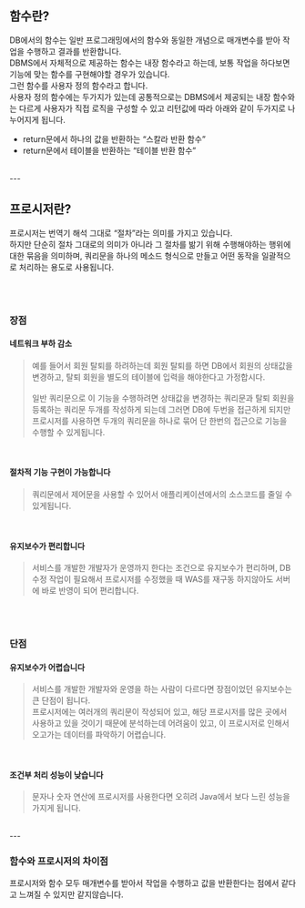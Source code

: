 ## 함수란?
DB에서의 함수는 일반 프로그래밍에서의 함수와 동일한 개념으로 매개변수를 받아 작업을 수행하고 결과를 반환합니다.
<br>
DBMS에서 자체적으로 제공하는 함수는 내장 함수라고 하는데, 보통 작업을 하다보면 기능에 맞는 함수를 구현해야할 경우가 있습니다.<br>
그런 함수를 사용자 정의 함수라고 합니다.
<br>
사용자 정의 함수에는 두가지가 있는데 공통적으로는 DBMS에서 제공되는 내장 함수와는 다르게 사용자가 직접 로직을 구성할 수 있고 리턴값에 따라 아래와 같이 두가지로 나누어지게 됩니다.
* return문에서 하나의 값을 반환하는 “스칼라 반환 함수”
* return문에서 테이블을 반환하는 “테이블 반환 함수”

<br>
---
<br>

## 프로시저란?
프로시저는 번역기 해석 그대로 “절차”라는 의미를 가지고 있습니다.<br>
하지만 단순히 절차 그대로의 의미가 아니라 그 절차를 밞기 위해 수행해야하는 행위에 대한 묶음을 의미하며, 쿼리문을 하나의 메소드 형식으로 만들고 어떤 동작을 일괄적으로 처리하는 용도로 사용됩니다.

<br><br>

### 장점

#### 네트워크 부하 감소
> 예를 들어서 회원 탈퇴를 하려하는데 회원 탈퇴를 하면 DB에서 회원의 상태값을 변경하고, 탈퇴 회원을 별도의 테이블에 입력을 해야한다고 가정합시다.
<br><br>
일반 쿼리문으로 이 기능을 수행하려면 상태값을 변경하는 쿼리문과 탈퇴 회원을 등록하는 쿼리문 두개를 작성하게 되는데 그러면 DB에 두번을 접근하게 되지만 프로시저를 사용하면 두개의 쿼리문을 하나로 묶어 단 한번의 접근으로 기능을 수행할 수 있게됩니다.

<br>

#### 절차적 기능 구현이 가능합니다
> 쿼리문에서 제어문을 사용할 수 있어서 애플리케이션에서의 소스코드를 줄일 수 있게됩니다.

<br>

#### 유지보수가 편리합니다
> 서비스를 개발한 개발자가 운영까지 한다는 조건으로 유지보수가 편리하며, DB수정 작업이 필요해서 프로시저를 수정했을 때 WAS를 재구동 하지않아도 서버에 바로 반영이 되어 편리합니다.

<br><br>

### 단점

#### 유지보수가 어렵습니다
>서비스를 개발한 개발자와 운영을 하는 사람이 다르다면 장점이었던 유지보수는 큰 단점이 됩니다.<br>
프로시저에는 여러개의 쿼리문이 작성되어 있고, 해당 프로시저를 많은 곳에서 사용하고 있을 것이기 때문에
분석하는데 어려움이 있고, 이 프로시저로 인해서 오고가는 데이터를 파악하기 어렵습니다.

<br>

#### 조건부 처리 성능이 낮습니다
> 문자나 숫자 연산에 프로시저를 사용한다면 오히려 Java에서 보다 느린 성능을 가지게 됩니다.

<br>
---
<br>

### 함수와 프로시저의 차이점
프로시저와 함수 모두 매개변수를 받아서 작업을 수행하고 값을 반환한다는 점에서 같다고 느껴질 수 있지만 같지않습니다.